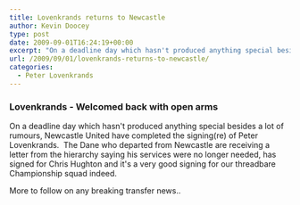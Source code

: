 ```yaml
---
title: Lovenkrands returns to Newcastle
author: Kevin Doocey
type: post
date: 2009-09-01T16:24:19+00:00
excerpt: "On a deadline day which hasn't produced anything special besides a lot of rumours, Newcastle.."
url: /2009/09/01/lovenkrands-returns-to-newcastle/
categories:
  - Peter Lovenkrands
---
```


### Lovenkrands - Welcomed back with open arms

On a deadline day which hasn't produced anything special besides a lot of rumours, Newcastle United have completed the signing(re) of Peter Lovenkrands.  The Dane who departed from Newcastle are receiving a letter from the hierarchy saying his services were no longer needed, has signed for Chris Hughton and it's a very good signing for our threadbare Championship squad indeed.

More to follow on any breaking transfer news..

